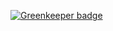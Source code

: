 
[![Greenkeeper badge](https://badges.greenkeeper.io/giansalex/titan-producty.svg)](https://greenkeeper.io/)
